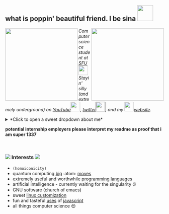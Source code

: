 <h2> what is poppin' beautiful friend. I be sina <img src="https://sinakhalili.com/media/facebigger.png" width="50"></h2>
<img align='right' src="https://gist.github.com/SinaKhalili/766887e91f5318d56dc07560dff7b9eb/raw/6ee0e4452e4dbea445820908c4c515155f647984/sina_fractal_zoom.gif" width="230">
<img align='left' src="https://gist.github.com/SinaKhalili/766887e91f5318d56dc07560dff7b9eb/raw/6ee0e4452e4dbea445820908c4c515155f647984/sina_fractal_zoom.gif" width="230">
<p>
  <em>
    Computer science student at <a href="http://www.sfu.ca">SFU<img src="https://media.giphy.com/media/Jx9n9pSg9JUJi/giphy.gif" width="30"></a>
  </br>
    Stayin' silly (and extremely underground) on 
  <a href="https://www.youtube.com/channel/UCrVWVOBoBu7W-aXbApDEuyQ">YouTube<img src="https://cdn4.iconfinder.com/data/icons/social-media-2210/24/Youtube-512.png" width="30"></a>,
  <a href=""> twitter<img src="https://cdn3.iconfinder.com/data/icons/capsocial-round/500/twitter-512.png" width="30"/></a>, and
  my <a href="https://sinakhalili.com"><img src="https://sinakhalili.com/media/facebigger.png" width="30"/>website</a>.
</em></p>
<details>
  <summary> *Click to open a sweet dropdown about me* </summary>
  
- 🔭🔭 hey guys welcome to bullet list 🔭🔭 
- I don't wanna make the list too long
- sometimes the formatting breaks and it's just text 😲
- so I'll just keep it to six entries 👯 
- hopefully I don't use them all explaining the bullet list 🤔
- <details>
    <summary> recursion </summary>
    <details>
      <summary> *Click to open a sweet dropdown about me* </summary>
      - 🔭🔭 hey guys welcome to bullet list 🔭🔭 
      - I don't wanna make the list too long
      - sometimes the formatting breaks and it's just text 😲
      - so I'll just keep it to six entries 👯 
      - hopefully I don't use them all explaining the bullet list 🤔
    - <details><summary> recursion </summary>
          <details>
              <summary> *Click to open a sweet dropdown about me* </summary>
            - 🔭🔭 hey guys welcome to bullet list 🔭🔭 
            - I don't wanna make the list too long
            - sometimes the formatting breaks and it's just text 😲
            - so I'll just keep it to six entries 👯 
            - hopefully I don't use them all explaining the bullet list 🤔
            - <details> <summary> recursion </summary>
                <details> <summary> *Click to open a sweet dropdown about me* </summary>
                  - 🔭🔭 hey guys welcome to bullet list 🔭🔭 
                  - I don't wanna make the list too long
                  - sometimes the formatting breaks and it's just text 😲
                  - so I'll just keep it to six entries 👯 
                  - hopefully I don't use them all explaining the bullet list 🤔
                  - <details> <summary> base case </summary>
                      <img src="https://avatars0.githubusercontent.com/u/20732540?s=96&v=4" width="50">
                    </details>
                </details>
              </details>
          </details>
        </details>
    </details>
  </details>
</details>

**potential internship employers please interpret my readme as proof that i am super 1337**

<br/>

### <img src="https://cdn.betterttv.net/emote/5acdc7cb31ca5d147369ead8/1x"> Interests <img src="https://cdn.betterttv.net/emote/5acdc7cb31ca5d147369ead8/1x">
* `(homoiconicity)`
* quantum computing [big](https://github.com/SinaKhalili/quantum-computing-notes) :atom: [moves](https://github.com/not-classical)
* extremely useful and worthwhile [programming languages](https://www.youtube.com/watch?v=px2aSX02pqE)
* artificial intelligence - currently waiting for the singularity ⏰
* GNU software (church of emacs)
* sweet [linux customization](https://github.com/SinaKhalili/dotfiles)
* fun and tasteful [uses](https://mystifying-yonath-9d0f5e.netlify.app/) of [javascript](https://sinakhalili.com)
* all things computer science 😍
